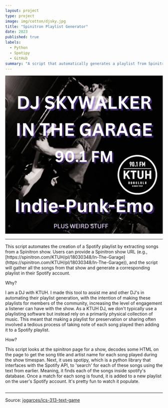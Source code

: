 ```yaml
---
layout: project
type: project
image: img/cotton/djsky.jpg
title: "Spinitron Playlist Generator"
date: 2023
published: true
labels:
  - Python
  - Spotipy
  - GitHub
summary: "A script that automatically generates a playlist from Spinitron."
---
```

<img src="../img/cotton/djsky.jpg" class="img-thumbnail" >

<hr>
This script automates the creation of a Spotify playlist by extracting songs from a Spinitron show. Users can provide a Spinitron show URL (e.g., [https://spinitron.com/KTUH/pl/18030348/In-The-Garage](https://spinitron.com/KTUH/pl/18030348/In-The-Garage)), and the script will gather all the songs from that show and generate a corresponding playlist in their Spotify account.

Why?

I am a DJ with KTUH. I made this tool to assist me and other DJ's in automating their playlist generation, with the intention of making these playlists for members of the community, increasing the level of engagement a listener can have with the show. As a KTUH DJ, we don't typically use a playlisting software but instead rely on a primarily physical collection of music. This meant that making a playlist for preservation or sharing often involved a tedious process of taking note of each song played then adding it to a Spotify playlist. 

How?

This script looks at the spinitron page for a show, decodes some HTML on the page to get the song title and artist name for each song played during the show timespan. Next, it uses spotipy, which is a python library that interfaces with the Spotify API, to 'search' for each of these songs using the text from earlier. Meaning, it finds each of the songs inside spotify's database. Once a match for each song is found, it is added to a new playlist on the user's Spotify account. It's pretty fun to watch it populate.


<pre>
</pre>

<hr>

Source: <a href="https://github.com/lucashorsman/SpinitronPlaylistGenerator"><i class="large github icon "></i>jogarces/ics-313-text-game</a>
